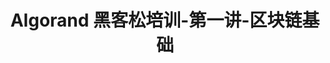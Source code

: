 ---
title: "Algorand 黑客松培训-第一讲-区块链基础"
description: "This guide introduces blockchain basics, its decentralized nature, the consensus algorithms and basic components of accounts, addresses and private keys.This is for new developers that have not been introduced to Blockchain and Algorand before, serving as an introductory guide."
type: "course"
category: "Algorand 黑客松培训,Blockchain Basics"
difficulty: "Basic"
summary: "Chinese - Basics of blockchain and its components"
file_path: ""
image: "https://assets-global.website-files.com/5e39e095596498a8b9624af1/5ffca6e3e0d8ad9231cc2af6_Portfolio-course---final.png"
link: "https://docs.google.com/presentation/d/1f6HrmwUR5PBVZChi6Fp0ri1FNXvY7tKjW6GKXsFuLU4/edit?usp=sharing"
status: "open"
---